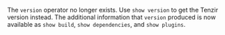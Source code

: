 The `version` operator no longer exists. Use `show version` to get the Tenzir
version instead. The additional information that `version` produced is now
available as `show build`, `show dependencies`, and `show plugins`.
